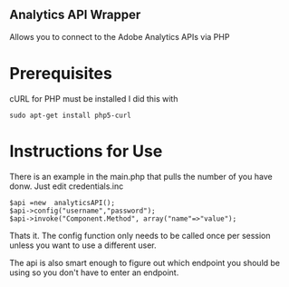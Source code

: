 Analytics API Wrapper
--------------------

Allows you to connect to the Adobe Analytics APIs via PHP

Prerequisites
=============
cURL for PHP must be installed
I did this with 
```
sudo apt-get install php5-curl
```

Instructions for Use
====================
There is an example in the main.php that pulls the number of you have donw. Just edit credentials.inc
```
$api =new  analyticsAPI();
$api->config("username","password");
$api->invoke("Component.Method", array("name"=>"value");
```
Thats it. The config function only needs to be called once per session unless you want to use a different user. 

The api is also smart enough to figure out which endpoint you should be using so you don't have to enter an endpoint. 


